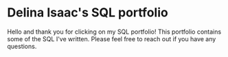 # Delina Isaac's SQL portfolio

Hello and thank you for clicking on my SQL portfolio! This portfolio contains some of the SQL I've written. Please feel free to reach out if you have any questions.

